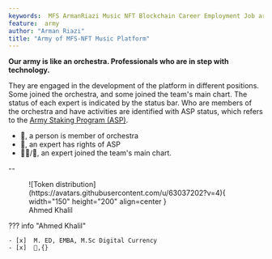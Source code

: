 ```yaml
---
keywords:  MFS ArmanRiazi Music NFT Blockchain Career Employment Job army
feature:  army
author: "Arman Riazi"
title: "Army of MFS-NFT Music Platform"
---
```


**Our army is like an orchestra. Professionals who are in step with technology.**

They are engaged in the development of the platform in different positions. Some joined the orchestra, and some joined the team's main chart. The status of each expert is indicated by the status bar. Who are members of the orchestra and have activities are identified with ASP status, which refers to the [Army Staking Program (ASP)](../career/Employment.md).

- 🤝, a person is member of orchestra
- 🤑, an expert has rights of ASP
- 🤴🏻/👸, an expert joined the team's main chart.

--

<figure markdown>
![Token distribution](https://avatars.githubusercontent.com/u/63037202?v=4){ width="150" height="200" align=center }
<figcaption>Ahmed Khalil</figcaption>
</figure>

??? info "Ahmed Khalil"

    - [x]  M. ED, EMBA, M.Sc Digital Currency
    - [x]  🤝,{}



